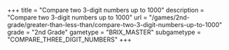 +++
title = "Compare two 3-digit numbers up to 1000"
description = "Compare two 3-digit numbers up to 1000"
url = "/games/2nd-grade/greater-than-less-than/compare-two-3-digit-numbers-up-to-1000"
grade = "2nd Grade"
gametype = "BRIX_MASTER"
subgametype = "COMPARE_THREE_DIGIT_NUMBERS"
+++
